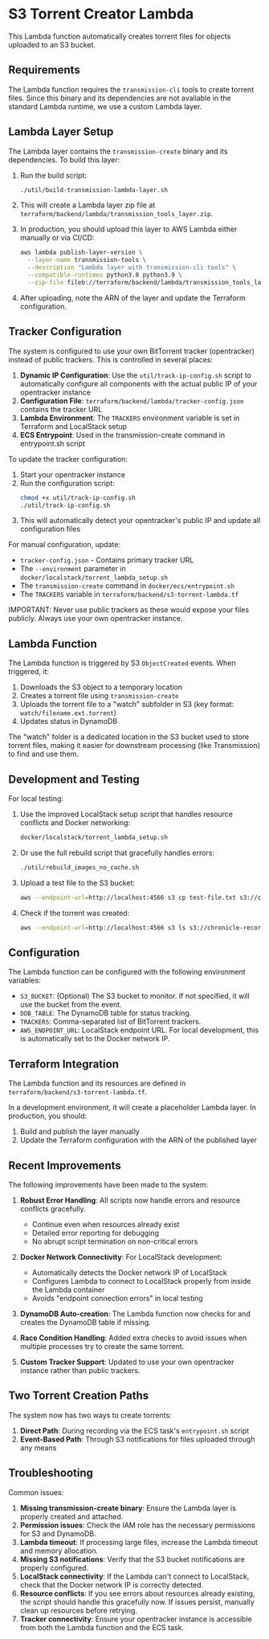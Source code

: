 # S3 Torrent Creator Lambda

This Lambda function automatically creates torrent files for objects uploaded to an S3 bucket.

## Requirements

The Lambda function requires the `transmission-cli` tools to create torrent files. Since this binary and its dependencies are not available in the standard Lambda runtime, we use a custom Lambda layer.

## Lambda Layer Setup

The Lambda layer contains the `transmission-create` binary and its dependencies. To build this layer:

1. Run the build script:
   ```bash
   ./util/build-transmission-lambda-layer.sh
   ```

2. This will create a Lambda layer zip file at `terraform/backend/lambda/transmission_tools_layer.zip`.

3. In production, you should upload this layer to AWS Lambda either manually or via CI/CD:
   ```bash
   aws lambda publish-layer-version \
     --layer-name transmission-tools \
     --description "Lambda layer with transmission-cli tools" \
     --compatible-runtimes python3.8 python3.9 \
     --zip-file fileb://terraform/backend/lambda/transmission_tools_layer.zip
   ```

4. After uploading, note the ARN of the layer and update the Terraform configuration.

## Tracker Configuration

The system is configured to use your own BitTorrent tracker (opentracker) instead of public trackers. This is controlled in several places:

1. **Dynamic IP Configuration**: Use the `util/track-ip-config.sh` script to automatically configure all components with the actual public IP of your opentracker instance
2. **Configuration File**: `terraform/backend/lambda/tracker-config.json` contains the tracker URL
3. **Lambda Environment**: The `TRACKERS` environment variable is set in Terraform and LocalStack setup
4. **ECS Entrypoint**: Used in the transmission-create command in entrypoint.sh script

To update the tracker configuration:

1. Start your opentracker instance
2. Run the configuration script:
   ```bash
   chmod +x util/track-ip-config.sh
   ./util/track-ip-config.sh
   ```
3. This will automatically detect your opentracker's public IP and update all configuration files

For manual configuration, update:
- `tracker-config.json` - Contains primary tracker URL
- The `--environment` parameter in `docker/localstack/torrent_lambda_setup.sh`
- The `transmission-create` command in `docker/ecs/entrypoint.sh`
- The `TRACKERS` variable in `terraform/backend/s3-torrent-lambda.tf`

IMPORTANT: Never use public trackers as these would expose your files publicly. Always use your own opentracker instance.

## Lambda Function

The Lambda function is triggered by S3 `ObjectCreated` events. When triggered, it:

1. Downloads the S3 object to a temporary location
2. Creates a torrent file using `transmission-create`
3. Uploads the torrent file to a "watch" subfolder in S3 (key format: `watch/filename.ext.torrent`)
4. Updates status in DynamoDB

The "watch" folder is a dedicated location in the S3 bucket used to store torrent files, making it easier for downstream processing (like Transmission) to find and use them.

## Development and Testing

For local testing:

1. Use the improved LocalStack setup script that handles resource conflicts and Docker networking:
   ```bash
   docker/localstack/torrent_lambda_setup.sh
   ```

2. Or use the full rebuild script that gracefully handles errors:
   ```bash
   ./util/rebuild_images_no_cache.sh
   ```

3. Upload a test file to the S3 bucket:
   ```bash
   aws --endpoint-url=http://localhost:4566 s3 cp test-file.txt s3://chronicle-recordings-dev/
   ```

4. Check if the torrent was created:
   ```bash
   aws --endpoint-url=http://localhost:4566 s3 ls s3://chronicle-recordings-dev/
   ```

## Configuration

The Lambda function can be configured with the following environment variables:

- `S3_BUCKET`: (Optional) The S3 bucket to monitor. If not specified, it will use the bucket from the event.
- `DDB_TABLE`: The DynamoDB table for status tracking.
- `TRACKERS`: Comma-separated list of BitTorrent trackers.
- `AWS_ENDPOINT_URL`: LocalStack endpoint URL. For local development, this is automatically set to the Docker network IP.

## Terraform Integration

The Lambda function and its resources are defined in `terraform/backend/s3-torrent-lambda.tf`.

In a development environment, it will create a placeholder Lambda layer. In production, you should:

1. Build and publish the layer manually
2. Update the Terraform configuration with the ARN of the published layer

## Recent Improvements

The following improvements have been made to the system:

1. **Robust Error Handling**: All scripts now handle errors and resource conflicts gracefully.
   - Continue even when resources already exist
   - Detailed error reporting for debugging
   - No abrupt script termination on non-critical errors

2. **Docker Network Connectivity**: For LocalStack development:
   - Automatically detects the Docker network IP of LocalStack
   - Configures Lambda to connect to LocalStack properly from inside the Lambda container
   - Avoids "endpoint connection errors" in local testing

3. **DynamoDB Auto-creation**: The Lambda function now checks for and creates the DynamoDB table if missing.

4. **Race Condition Handling**: Added extra checks to avoid issues when multiple processes try to create the same torrent.

5. **Custom Tracker Support**: Updated to use your own opentracker instance rather than public trackers.

## Two Torrent Creation Paths

The system now has two ways to create torrents:

1. **Direct Path**: During recording via the ECS task's `entrypoint.sh` script
2. **Event-Based Path**: Through S3 notifications for files uploaded through any means

## Troubleshooting

Common issues:

1. **Missing transmission-create binary**: Ensure the Lambda layer is properly created and attached.
2. **Permission issues**: Check the IAM role has the necessary permissions for S3 and DynamoDB.
3. **Lambda timeout**: If processing large files, increase the Lambda timeout and memory allocation.
4. **Missing S3 notifications**: Verify that the S3 bucket notifications are properly configured.
5. **LocalStack connectivity**: If the Lambda can't connect to LocalStack, check that the Docker network IP is correctly detected.
6. **Resource conflicts**: If you see errors about resources already existing, the script should handle this gracefully now. If issues persist, manually clean up resources before retrying.
7. **Tracker connectivity**: Ensure your opentracker instance is accessible from both the Lambda function and the ECS task. 